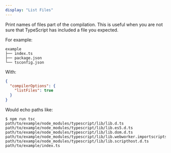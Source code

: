 ```yaml
---
display: "List Files"
---
```


Print names of files part of the compilation. This is useful when you are not sure that TypeScript has
included a file you expected.

For example:

```
example
├── index.ts
├── package.json
└── tsconfig.json
```

With:

```json
{
  "compilerOptions": {
    "listFiles": true
  }
}
```

Would echo paths like:

```
$ npm run tsc
path/to/example/node_modules/typescript/lib/lib.d.ts
path/to/example/node_modules/typescript/lib/lib.es5.d.ts
path/to/example/node_modules/typescript/lib/lib.dom.d.ts
path/to/example/node_modules/typescript/lib/lib.webworker.importscripts.d.ts
path/to/example/node_modules/typescript/lib/lib.scripthost.d.ts
path/to/example/index.ts
```
